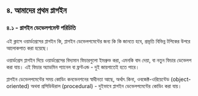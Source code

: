 ## ৪. আমাদের প্রথম প্লাগইন 

### ৪.১ - প্লাগইন ডেভেলপমেন্ট পরিচিতি

এই ক্লাসে ওয়ার্ডপ্রেসের প্লাগইন কি, প্লাগইন ডেভেলপমেন্টের জন্য কি কি জানতে হবে, প্রভৃতি বিভিন্ন টপিকের উপরে আলোকপাত করা হয়েছে। 

ওয়ার্ডপ্রেস প্লাগইন দিয়ে ওয়ার্ডপ্রেসের বিদ্যমান ফিচারগুলো ইমপ্রুভ করা, এমনকি বাদ দেয়া, বা নতুন ফিচার ডেভেলপ করা যায়। এই ফিচার অ্যাডমিন প্যানেল বা ফ্রন্টএন্ড - দুই জায়গাতেই হতে পারে।

প্লাগইন ডেভেলপমেন্টের সময় কোডিং কনভেনশনের স্বাধীনতা আছে, অর্থাৎ কিনা, ওবজেক্ট-ওরিয়েন্টেড (object-oriented) অথবা প্রসিডিউরাল (procedural) - দুইভাবে প্লাগইন ডেভেলপমেন্টের কোডিং করা যায়।
